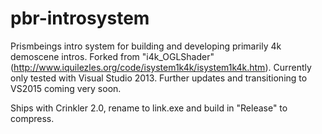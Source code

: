 # pbr-introsystem
Prismbeings intro system for building and developing primarily 4k demoscene intros. Forked from "i4k_OGLShader" (http://www.iquilezles.org/code/isystem1k4k/isystem1k4k.htm). Currently only tested with Visual Studio 2013. Further updates and transitioning to VS2015 coming very soon.

Ships with Crinkler 2.0, rename to link.exe and build in "Release" to compress.